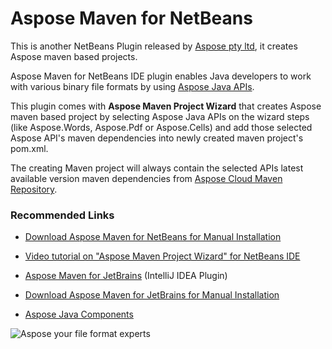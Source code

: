 # Aspose Maven for NetBeans

This is another NetBeans Plugin released by [Aspose pty ltd](http://www.aspose.com), it creates Aspose maven based projects.

Aspose Maven for NetBeans IDE plugin enables Java developers to work with various binary file formats by using [ Aspose Java APIs](http://www.aspose.com/java/total-component.aspx).

 This plugin comes with **Aspose Maven Project Wizard** that creates Aspose maven based project by selecting Aspose Java APIs on the wizard steps (like Aspose.Words, Aspose.Pdf or Aspose.Cells) and add those selected Aspose API's maven dependencies into newly created maven project's pom.xml.

 The creating Maven project will always contain the selected APIs latest available version maven dependencies from [Aspose Cloud Maven Repository](http://maven.aspose.com/artifactory/webapp/home.html?0).
 
 ### **Recommended Links**

*   [Download Aspose Maven for NetBeans for Manual Installation](http://plugins.netbeans.org/plugin/57279)

*   [Video tutorial on "Aspose Maven Project Wizard" for NetBeans IDE](http://youtu.be/AgKrSMj3o7A)

*   [Aspose Maven for JetBrains](http://goo.gl/hQgJps "Aspose Maven Project Wizard for JetBrains") (IntelliJ IDEA Plugin)

*   [Download Aspose Maven for JetBrains for Manual Installation](https://plugins.jetbrains.com/plugin/7612?pr=idea_ce)

*   [Aspose Java Components](http://www.aspose.com/java/total-component.aspx)

![Aspose your file format experts](http://i.imgur.com/IB3pzFP.jpg "Aspose your file format experts")